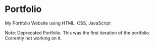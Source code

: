 # Portfolio
My Portfolio Website using HTML, CSS, JavaScript

Note: Deprecated Portfolio. This was the first iteration of the portfolio. Currently not working on it.
